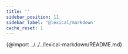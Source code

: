 ```yaml
---
title: ''
sidebar_position: 11
sidebar_label: '@lexical/markdown'
cache_reset: 1
---
```


{@import ../../../lexical-markdown/README.md}
